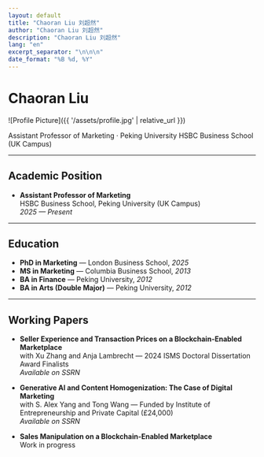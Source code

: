 ```yaml
---
layout: default
title: "Chaoran Liu 刘超然"
author: "Chaoran Liu 刘超然"
description: "Chaoran Liu 刘超然"
lang: "en"
excerpt_separator: "\n\n\n"
date_format: "%B %d, %Y"
---
```



# Chaoran Liu

![Profile Picture]({{ '/assets/profile.jpg' | relative_url }})

Assistant Professor of Marketing · Peking University HSBC Business School (UK Campus)

---

## Academic Position

- **Assistant Professor of Marketing**  
  HSBC Business School, Peking University (UK Campus)  
  *2025 — Present*

---

## Education

- **PhD in Marketing** — London Business School, *2025*  
- **MS in Marketing** — Columbia Business School, *2013*  
- **BA in Finance** — Peking University, *2012*  
- **BA in Arts (Double Major)** — Peking University, *2012*

---

## Working Papers

- **Seller Experience and Transaction Prices on a Blockchain-Enabled Marketplace**  
  with Xu Zhang and Anja Lambrecht — 2024 ISMS Doctoral Dissertation Award Finalists  
  *Available on SSRN*

- **Generative AI and Content Homogenization: The Case of Digital Marketing**  
  with S. Alex Yang and Tong Wang — Funded by Institute of Entrepreneurship and Private Capital (£24,000)  
  *Available on SSRN*

- **Sales Manipulation on a Blockchain-Enabled Marketplace**  
  Work in progress
